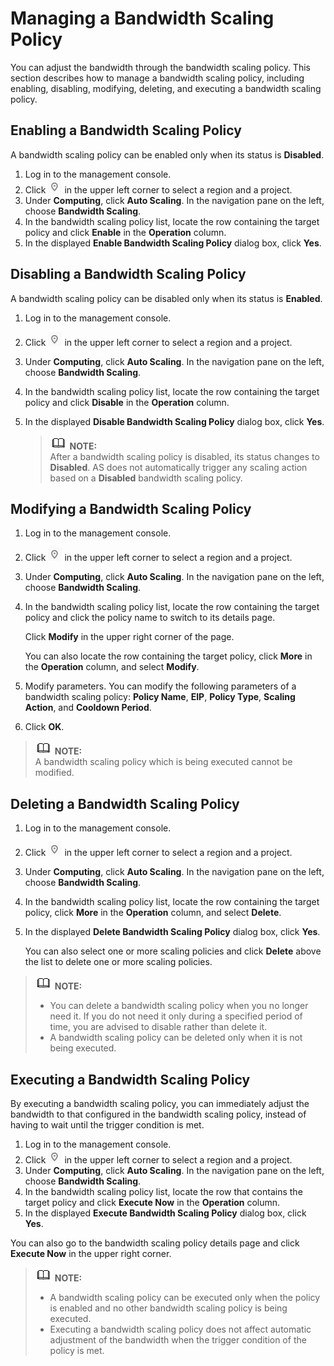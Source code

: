 # Managing a Bandwidth Scaling Policy<a name="EN-US_TOPIC_0112331246"></a>

You can adjust the bandwidth through the bandwidth scaling policy. This section describes how to manage a bandwidth scaling policy, including enabling, disabling, modifying, deleting, and executing a bandwidth scaling policy.

## Enabling a Bandwidth Scaling Policy<a name="en-us_topic_0042018371_section47602278104932"></a>

A bandwidth scaling policy can be enabled only when its status is  **Disabled**.

1.  Log in to the management console.
2.  Click  ![](figures/icon-region.png)  in the upper left corner to select a region and a project.
3.  Under  **Computing**, click  **Auto Scaling**. In the navigation pane on the left, choose  **Bandwidth Scaling**.
4.  In the bandwidth scaling policy list, locate the row containing the target policy and click  **Enable**  in the  **Operation**  column. 
5.  In the displayed  **Enable Bandwidth Scaling Policy**  dialog box, click  **Yes**.

## Disabling a Bandwidth Scaling Policy<a name="section25871448152519"></a>

A bandwidth scaling policy can be disabled only when its status is  **Enabled**.

1.  Log in to the management console.
2.  Click  ![](figures/icon-region.png)  in the upper left corner to select a region and a project.
3.  Under  **Computing**, click  **Auto Scaling**. In the navigation pane on the left, choose  **Bandwidth Scaling**.
4.  In the bandwidth scaling policy list, locate the row containing the target policy and click  **Disable**  in the  **Operation**  column.
5.  In the displayed  **Disable Bandwidth Scaling Policy**  dialog box, click  **Yes**.

    >![](public_sys-resources/icon-note.gif) **NOTE:**   
    >After a bandwidth scaling policy is disabled, its status changes to  **Disabled**. AS does not automatically trigger any scaling action based on a  **Disabled**  bandwidth scaling policy.  


## Modifying a Bandwidth Scaling Policy<a name="en-us_topic_0042018374_section2227263611026"></a>

1.  Log in to the management console.
2.  Click  ![](figures/icon-region.png)  in the upper left corner to select a region and a project.
3.  Under  **Computing**, click  **Auto Scaling**. In the navigation pane on the left, choose  **Bandwidth Scaling**.

1.  In the bandwidth scaling policy list, locate the row containing the target policy and click the policy name to switch to its details page.

    Click  **Modify**  in the upper right corner of the page.

    You can also locate the row containing the target policy, click  **More**  in the  **Operation**  column, and select  **Modify**.

2.  Modify parameters. You can modify the following parameters of a bandwidth scaling policy:  **Policy Name**,  **EIP**,  **Policy Type**,  **Scaling Action**, and  **Cooldown Period**.
3.  Click  **OK**.

>![](public_sys-resources/icon-note.gif) **NOTE:**   
>A bandwidth scaling policy which is being executed cannot be modified.  

## Deleting a Bandwidth Scaling Policy<a name="en-us_topic_0042018375_section1959939911151"></a>

1.  Log in to the management console.
2.  Click  ![](figures/icon-region.png)  in the upper left corner to select a region and a project.
3.  Under  **Computing**, click  **Auto Scaling**. In the navigation pane on the left, choose  **Bandwidth Scaling**.
4.  In the bandwidth scaling policy list, locate the row containing the target policy, click  **More**  in the  **Operation**  column, and select  **Delete**.
5.  In the displayed  **Delete Bandwidth Scaling Policy**  dialog box, click  **Yes**.

    You can also select one or more scaling policies and click  **Delete**  above the list to delete one or more scaling policies.


>![](public_sys-resources/icon-note.gif) **NOTE:**   
>-   You can delete a bandwidth scaling policy when you no longer need it. If you do not need it only during a specified period of time, you are advised to disable rather than delete it.  
>-   A bandwidth scaling policy can be deleted only when it is not being executed.  

## Executing a Bandwidth Scaling Policy<a name="en-us_topic_0151018598_sbdc76804de224059adf54b5a048df0e7"></a>

By executing a bandwidth scaling policy, you can immediately adjust the bandwidth to that configured in the bandwidth scaling policy, instead of having to wait until the trigger condition is met.

1.  Log in to the management console.
2.  Click  ![](figures/icon-region.png)  in the upper left corner to select a region and a project.
3.  Under  **Computing**, click  **Auto Scaling**. In the navigation pane on the left, choose  **Bandwidth Scaling**.
4.  In the bandwidth scaling policy list, locate the row that contains the target policy and click  **Execute Now**  in the  **Operation**  column.
5.  In the displayed  **Execute Bandwidth Scaling Policy**  dialog box, click  **Yes**.

You can also go to the bandwidth scaling policy details page and click  **Execute Now**  in the upper right corner.

>![](public_sys-resources/icon-note.gif) **NOTE:**   
>-   A bandwidth scaling policy can be executed only when the policy is enabled and no other bandwidth scaling policy is being executed.  
>-   Executing a bandwidth scaling policy does not affect automatic adjustment of the bandwidth when the trigger condition of the policy is met.  

